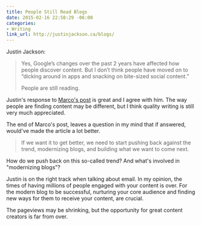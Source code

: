```yaml
---
title: People Still Read Blogs
date: 2015-02-16 22:58:29 -06:00
categories:
- Writing
link_url: http://justinjackson.ca/blogs/
---
```


Justin Jackson:

> Yes, Google’s changes over the past 2 years have affected how people discover content. But I don’t think people have moved on to “dicking around in apps and snacking on bite-sized social content.”
>
> People are still reading.

Justin's response to [Marco's post](http://www.marco.org/2015/02/16/google-and-blogs-shit) is great and I agree with him. The way people are finding content may be different, but I think quality writing is still very much appreciated.

The end of Marco's post, leaves a question in my mind that if answered, would've made the article a lot better.

> If we want it to get better, we need to start pushing back against the trend, modernizing blogs, and building what we want to come next.

How do we push back on this so-called trend? And what's involved in "modernizing blogs"?

Justin is on the right track when talking about email. In my opinion, the times of having millions of people engaged with your content is over. For the modern blog to be successful, nurturing your core audience and finding new ways for them to receive your content, are crucial.

The pageviews may be shrinking, but the opportunity for great content creators is far from over.
